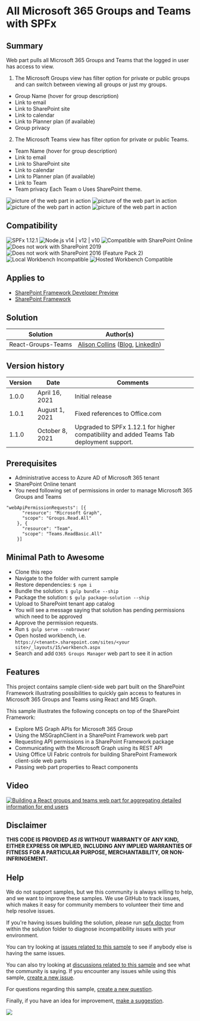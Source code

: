 # All Microsoft 365 Groups and Teams with SPFx

## Summary
Web part pulls all Microsoft 365 Groups and Teams that the logged in user has access to view.
1. The Microsoft Groups view has filter option for private or public groups and can switch between viewing all groups or just my groups. 
 - Group Name (hover for group description)
 - Link to email
 - Link to SharePoint site
 - Link to calendar
 - Link to Planner plan (if available) 
 - Group privacy
2. The Microsoft Teams view has filter option for private or public Teams.
 - Team Name (hover for group description)
 - Link to email
 - Link to SharePoint site
 - Link to calendar
 - Link to Planner plan (if available)
 - Link to Team
 - Team privacy
   Each Team o Uses SharePoint theme. 

![picture of the web part in action](./assets/Groups-in-my-organization.png)
![picture of the web part in action](./assets/My-Teams-Teams-Side-By-Side-Theme.png)
![picture of the web part in action](./assets/My-Groups-Public-Filter.png)
![picture of the web part in action](./assets/My-Teams-Teams-With-Tooltip.png)

## Compatibility

![SPFx 1.12.1](https://img.shields.io/badge/SPFx-1.12.1-green.svg) 
![Node.js v14 | v12 | v10](https://img.shields.io/badge/Node.js-v14%20%7C%20v12%20%7C%20v10-green.svg) 
![Compatible with SharePoint Online](https://img.shields.io/badge/SharePoint%20Online-Compatible-green.svg)
![Does not work with SharePoint 2019](https://img.shields.io/badge/SharePoint%202019-Not%20compatible-red.svg)
![Does not work with SharePoint 2016 (Feature Pack 2)](https://img.shields.io/badge/SharePoint%202016%20(Feature%20Pack%202)-Not%20compatible-red.svg)
![Local Workbench Incompatible](https://img.shields.io/badge/Local%20Workbench-Incompatible-red.svg "This solution requires API permissions")
![Hosted Workbench Compatible](https://img.shields.io/badge/Hosted%20Workbench-Compatible-yellow.svg "Only after API permissions granted")

## Applies to

* [SharePoint Framework Developer Preview](https://docs.microsoft.com/sharepoint/dev/spfx/sharepoint-framework-overview)
* [SharePoint Framework](https://docs.microsoft.com/sharepoint/dev/spfx/sharepoint-framework-overview)

## Solution

Solution|Author(s)
--------|---------
React-Groups-Teams | [Alison Collins](https://github.com/ReactIntern) ([Blog](https://graphgod.dev), [LinkedIn](https://www.linkedin.com/in/alison-collins-53192b219/))  |

## Version history

| Version | Date             | Comments        |
| ------- | ---------------- | --------------- |
| 1.0.0   | April 16, 2021 | Initial release |
| 1.0.1   | August 1, 2021 | Fixed references to Office.com |
| 1.1.0   | October 8, 2021 | Upgraded to SPFx 1.12.1 for higher compatibility and added Teams Tab deployment support. |


## Prerequisites

- Administrative access to Azure AD of Microsoft 365 tenant
- SharePoint Online tenant
- You need following set of permissions in order to manage Microsoft 365 Groups and Teams

```
"webApiPermissionRequests": [{
      "resource": "Microsoft Graph",
      "scope": "Groups.Read.All"
    }, {
      "resource": "Team",
      "scope": "Teams.ReadBasic.All"
    }]
```

## Minimal Path to Awesome

- Clone this repo
- Navigate to the folder with current sample
- Restore dependencies: `$ npm i`
- Bundle the solution: `$ gulp bundle --ship`
- Package the solution: `$ gulp package-solution --ship`
- Upload to SharePoint tenant app catalog
- You will see a message saying that solution has pending permissions which need to be approved
- Approve the permission requests.
- Run `$ gulp serve --nobrowser`
- Open hosted workbench, i.e. `https://<tenant>.sharepoint.com/sites/<your site>/_layouts/15/workbench.aspx`
- Search and add `O365 Groups Manager` web part to see it in action

## Features

This project contains sample client-side web part built on the SharePoint Framework illustrating possibilities to quickly gain access to features in Microsoft 365 Groups and Teams using React and MS Graph.

This sample illustrates the following concepts on top of the SharePoint Framework:

- Explore MS Graph APIs for Microsoft 365 Group
- Using the MSGraphClient in a SharePoint Framework web part
- Requesting API permissions in a SharePoint Framework package
- Communicating with the Microsoft Graph using its REST API
- Using Office UI Fabric controls for building SharePoint Framework client-side web parts
- Passing web part properties to React components 

## Video

[![Building a React groups and teams web part for aggregating detailed information for end users](./assets/video-thumbnail.jpg)](https://www.youtube.com/watch?v=MakgCyOq9tk "Building a React groups and teams web part for aggregating detailed information for end users")

## Disclaimer

**THIS CODE IS PROVIDED *AS IS* WITHOUT WARRANTY OF ANY KIND, EITHER EXPRESS OR IMPLIED, INCLUDING ANY IMPLIED WARRANTIES OF FITNESS FOR A PARTICULAR PURPOSE, MERCHANTABILITY, OR NON-INFRINGEMENT.**

## Help

We do not support samples, but we this community is always willing to help, and we want to improve these samples. We use GitHub to track issues, which makes it easy for  community members to volunteer their time and help resolve issues.

If you're having issues building the solution, please run [spfx doctor](https://pnp.github.io/cli-microsoft365/cmd/spfx/spfx-doctor/) from within the solution folder to diagnose incompatibility issues with your environment.

You can try looking at [issues related to this sample](https://github.com/pnp/sp-dev-fx-webparts/issues?q=label%3Areact-groups-teams) to see if anybody else is having the same issues.

You can also try looking at [discussions related to this sample](https://github.com/pnp/sp-dev-fx-webparts/discussions?discussions_q=label%3Areact-groups-teams) and see what the community is saying.
If you encounter any issues while using this sample, [create a new issue](https://github.com/pnp/sp-dev-fx-webparts/issues/new?assignees=&labels=Needs%3A+Triage+%3Amag%3A%2Ctype%3Abug-suspected&template=bug-report.yml&sample=react-groups-teams&authors=@ReactIntern&title=react-groups-teams%20-%20).

For questions regarding this sample, [create a new question](https://github.com/pnp/sp-dev-fx-webparts/issues/new?assignees=&labels=Needs%3A+Triage+%3Amag%3A%2Ctype%3Abug-suspected&template=question.yml&sample=react-groups-teams&authors=@ReactIntern&title=react-groups-teams%20-%20).

Finally, if you have an idea for improvement, [make a suggestion](https://github.com/pnp/sp-dev-fx-webparts/issues/new?assignees=&labels=Needs%3A+Triage+%3Amag%3A%2Ctype%3Abug-suspected&template=suggestion.yml&sample=react-groups-teams&authors=@ReactIntern&title=react-groups-teams%20-%20).


<img src="https://telemetry.sharepointpnp.com/sp-dev-fx-webparts/samples/react-groups-teams" />
